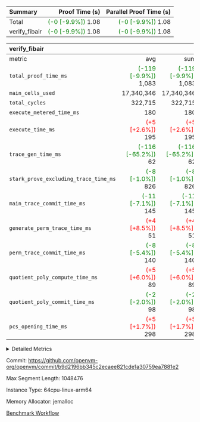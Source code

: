 | Summary | Proof Time (s) | Parallel Proof Time (s) |
|:---|---:|---:|
| Total | <span style='color: green'>(-0 [-9.9%])</span> 1.08 | <span style='color: green'>(-0 [-9.9%])</span> 1.08 |
| verify_fibair | <span style='color: green'>(-0 [-9.9%])</span> 1.08 | <span style='color: green'>(-0 [-9.9%])</span> 1.08 |


| verify_fibair |||||
|:---|---:|---:|---:|---:|
|metric|avg|sum|max|min|
| `total_proof_time_ms ` | <span style='color: green'>(-119 [-9.9%])</span> 1,083 | <span style='color: green'>(-119 [-9.9%])</span> 1,083 | <span style='color: green'>(-119 [-9.9%])</span> 1,083 | <span style='color: green'>(-119 [-9.9%])</span> 1,083 |
| `main_cells_used     ` |  17,340,346 |  17,340,346 |  17,340,346 |  17,340,346 |
| `total_cycles        ` |  322,715 |  322,715 |  322,715 |  322,715 |
| `execute_metered_time_ms` |  180 |  180 |  180 |  180 |
| `execute_time_ms     ` | <span style='color: red'>(+5 [+2.6%])</span> 195 | <span style='color: red'>(+5 [+2.6%])</span> 195 | <span style='color: red'>(+5 [+2.6%])</span> 195 | <span style='color: red'>(+5 [+2.6%])</span> 195 |
| `trace_gen_time_ms   ` | <span style='color: green'>(-116 [-65.2%])</span> 62 | <span style='color: green'>(-116 [-65.2%])</span> 62 | <span style='color: green'>(-116 [-65.2%])</span> 62 | <span style='color: green'>(-116 [-65.2%])</span> 62 |
| `stark_prove_excluding_trace_time_ms` | <span style='color: green'>(-8 [-1.0%])</span> 826 | <span style='color: green'>(-8 [-1.0%])</span> 826 | <span style='color: green'>(-8 [-1.0%])</span> 826 | <span style='color: green'>(-8 [-1.0%])</span> 826 |
| `main_trace_commit_time_ms` | <span style='color: green'>(-11 [-7.1%])</span> 145 | <span style='color: green'>(-11 [-7.1%])</span> 145 | <span style='color: green'>(-11 [-7.1%])</span> 145 | <span style='color: green'>(-11 [-7.1%])</span> 145 |
| `generate_perm_trace_time_ms` | <span style='color: red'>(+4 [+8.5%])</span> 51 | <span style='color: red'>(+4 [+8.5%])</span> 51 | <span style='color: red'>(+4 [+8.5%])</span> 51 | <span style='color: red'>(+4 [+8.5%])</span> 51 |
| `perm_trace_commit_time_ms` | <span style='color: green'>(-8 [-5.4%])</span> 140 | <span style='color: green'>(-8 [-5.4%])</span> 140 | <span style='color: green'>(-8 [-5.4%])</span> 140 | <span style='color: green'>(-8 [-5.4%])</span> 140 |
| `quotient_poly_compute_time_ms` | <span style='color: red'>(+5 [+6.0%])</span> 89 | <span style='color: red'>(+5 [+6.0%])</span> 89 | <span style='color: red'>(+5 [+6.0%])</span> 89 | <span style='color: red'>(+5 [+6.0%])</span> 89 |
| `quotient_poly_commit_time_ms` | <span style='color: green'>(-2 [-2.0%])</span> 98 | <span style='color: green'>(-2 [-2.0%])</span> 98 | <span style='color: green'>(-2 [-2.0%])</span> 98 | <span style='color: green'>(-2 [-2.0%])</span> 98 |
| `pcs_opening_time_ms ` | <span style='color: red'>(+5 [+1.7%])</span> 298 | <span style='color: red'>(+5 [+1.7%])</span> 298 | <span style='color: red'>(+5 [+1.7%])</span> 298 | <span style='color: red'>(+5 [+1.7%])</span> 298 |



<details>
<summary>Detailed Metrics</summary>

|  | verify_program_compile_ms | total_cells | stark_prove_excluding_trace_time_ms | quotient_poly_compute_time_ms | quotient_poly_commit_time_ms | perm_trace_commit_time_ms | pcs_opening_time_ms | main_trace_commit_time_ms |
| --- | --- | --- | --- | --- | --- | --- | --- |
|  | 7 | 65,536 | 37 | 1 | 6 | 0 | 21 | 7 | 

| air_name | rows | quotient_deg | main_cols | interactions | constraints | cells |
| --- | --- | --- | --- | --- | --- | --- |
| AccessAdapterAir<2> |  | 2 |  | 5 | 12 |  | 
| AccessAdapterAir<4> |  | 2 |  | 5 | 12 |  | 
| AccessAdapterAir<8> |  | 2 |  | 5 | 12 |  | 
| FibonacciAir | 32,768 | 1 | 2 |  | 5 | 65,536 | 
| FriReducedOpeningAir |  | 2 |  | 39 | 71 |  | 
| JalRangeCheckAir |  | 2 |  | 9 | 14 |  | 
| NativePoseidon2Air<BabyBearParameters>, 1> |  | 2 |  | 136 | 572 |  | 
| PhantomAir |  | 2 |  | 3 | 5 |  | 
| ProgramAir |  | 1 |  | 1 | 4 |  | 
| VariableRangeCheckerAir |  | 1 |  | 1 | 4 |  | 
| VmAirWrapper<AluNativeAdapterAir, FieldArithmeticCoreAir> |  | 2 |  | 15 | 27 |  | 
| VmAirWrapper<BranchNativeAdapterAir, BranchEqualCoreAir<1> |  | 2 |  | 11 | 25 |  | 
| VmAirWrapper<NativeAdapterAir<2, 0>, PublicValuesCoreAir> |  | 2 |  | 11 | 29 |  | 
| VmAirWrapper<NativeLoadStoreAdapterAir<1>, NativeLoadStoreCoreAir<1> |  | 2 |  | 15 | 20 |  | 
| VmAirWrapper<NativeLoadStoreAdapterAir<4>, NativeLoadStoreCoreAir<4> |  | 2 |  | 15 | 20 |  | 
| VmAirWrapper<NativeVectorizedAdapterAir<4>, FieldExtensionCoreAir> |  | 2 |  | 15 | 27 |  | 
| VmConnectorAir |  | 2 |  | 5 | 11 |  | 
| VolatileBoundaryAir |  | 2 |  | 7 | 19 |  | 

| group | trace_gen_time_ms | total_proof_time_ms | total_cycles | total_cells | stark_prove_excluding_trace_time_ms | quotient_poly_compute_time_ms | quotient_poly_commit_time_ms | perm_trace_commit_time_ms | pcs_opening_time_ms | main_trace_commit_time_ms | main_cells_used | generate_perm_trace_time_ms | fri.log_blowup | execute_time_ms | execute_metered_time_ms |
| --- | --- | --- | --- | --- | --- | --- | --- | --- | --- | --- | --- | --- | --- | --- | --- |
| verify_fibair | 62 | 1,083 | 322,715 | 62,474,410 | 826 | 89 | 98 | 140 | 298 | 145 | 17,340,346 | 51 | 1 | 195 | 180 | 

| group | air_name | rows | prep_cols | perm_cols | main_cols | cells |
| --- | --- | --- | --- | --- | --- | --- |
| verify_fibair | AccessAdapterAir<2> | 131,072 |  | 16 | 11 | 3,538,944 | 
| verify_fibair | AccessAdapterAir<4> | 65,536 |  | 16 | 13 | 1,900,544 | 
| verify_fibair | AccessAdapterAir<8> | 128 |  | 16 | 17 | 4,224 | 
| verify_fibair | FriReducedOpeningAir | 2,048 |  | 84 | 27 | 227,328 | 
| verify_fibair | JalRangeCheckAir | 32,768 |  | 28 | 12 | 1,310,720 | 
| verify_fibair | NativePoseidon2Air<BabyBearParameters>, 1> | 32,768 |  | 312 | 398 | 23,265,280 | 
| verify_fibair | PhantomAir | 16,384 |  | 12 | 6 | 294,912 | 
| verify_fibair | ProgramAir | 8,192 |  | 8 | 10 | 147,456 | 
| verify_fibair | VariableRangeCheckerAir | 262,144 | 2 | 8 | 1 | 2,359,296 | 
| verify_fibair | VmAirWrapper<AluNativeAdapterAir, FieldArithmeticCoreAir> | 262,144 |  | 36 | 29 | 17,039,360 | 
| verify_fibair | VmAirWrapper<BranchNativeAdapterAir, BranchEqualCoreAir<1> | 32,768 |  | 28 | 23 | 1,671,168 | 
| verify_fibair | VmAirWrapper<NativeLoadStoreAdapterAir<1>, NativeLoadStoreCoreAir<1> | 65,536 |  | 40 | 21 | 3,997,696 | 
| verify_fibair | VmAirWrapper<NativeLoadStoreAdapterAir<4>, NativeLoadStoreCoreAir<4> | 32,768 |  | 40 | 27 | 2,195,456 | 
| verify_fibair | VmAirWrapper<NativeVectorizedAdapterAir<4>, FieldExtensionCoreAir> | 32,768 |  | 36 | 38 | 2,424,832 | 
| verify_fibair | VmConnectorAir | 2 | 1 | 16 | 5 | 42 | 
| verify_fibair | VolatileBoundaryAir | 65,536 |  | 20 | 12 | 2,097,152 | 

| group | trace_height_constraint | weighted_sum | threshold |
| --- | --- | --- | --- |
| verify_fibair | 0 | 1,085,444 | 2,013,265,921 | 
| verify_fibair | 1 | 5,411,200 | 2,013,265,921 | 
| verify_fibair | 2 | 542,722 | 2,013,265,921 | 
| verify_fibair | 3 | 5,476,612 | 2,013,265,921 | 
| verify_fibair | 4 | 65,536 | 2,013,265,921 | 
| verify_fibair | 5 | 12,851,850 | 2,013,265,921 | 

| trace_height_constraint | threshold |
| --- | --- |
| 0 | 2,013,265,921 | 

</details>


Commit: https://github.com/openvm-org/openvm/commit/b9d2196bb345c2ecaee821cde1a30759ea7881e2

Max Segment Length: 1048476

Instance Type: 64cpu-linux-arm64

Memory Allocator: jemalloc

[Benchmark Workflow](https://github.com/openvm-org/openvm/actions/runs/15664315953)

